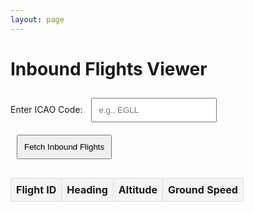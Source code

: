 ```yaml
---
layout: page
---
```


<style>
table {
  width: 100%;
  border-collapse: collapse;
  margin-top: 20px;
  overflow-x: auto; /* Added for scrollable table on smaller screens */
}
th, td {
  border: 1px solid #ddd;
  padding: 8px;
  text-align: center;
}
th {
  background-color: #f4f4f4;
}
input, button {
  padding: 10px;
  margin: 10px;
}
button {
  cursor: pointer;
}
</style>

<h1>Inbound Flights Viewer</h1>
<label for="icaoCode">Enter ICAO Code:</label>
<input type="text" id="icaoCode" placeholder="e.g., EGLL">
<button id="fetchButton">Fetch Inbound Flights</button>

<table>
  <thead>
    <tr>
      <th>Flight ID</th>
      <th>Heading</th>
      <th>Altitude</th>
      <th>Ground Speed</th>
    </tr>
  </thead>
  <tbody id="flightsTableBody">
    <!-- Dynamic rows will go here -->
  </tbody>
</table>

<script>
const sessionId = "9bdfef34-f03b-4413-b8fa-c29949bb18f8";
const apiBaseUrl = "https://api.infiniteflight.com/public/v2";
const apiKey = "kqcfcn5ors95bzrdhzezbm9n9hnxq0qk"; // Consider moving this to a secure backend.

document.getElementById("fetchButton").addEventListener("click", async () => {
  const icaoCode = document.getElementById("icaoCode").value.trim().toUpperCase();

  if (!/^[A-Z]{4}$/.test(icaoCode)) {
    alert("Please enter a valid 4-character ICAO code.");
    return;
  }

  try {
    const inboundResponse = await fetch(
      `${apiBaseUrl}/sessions/${sessionId}/airport/${icaoCode}/status`,
      { headers: { Authorization: `Bearer ${apiKey}` } }
    );

    if (!inboundResponse.ok) {
      throw new Error(`Failed to fetch airport status: ${inboundResponse.statusText}`);
    }

    const inboundData = await inboundResponse.json();
    console.log("API Response:", inboundData); // Debugging API response

    const inboundFlights = inboundData.inboundFlights || [];
    if (inboundFlights.length === 0) {
      alert("No inbound flights found for this airport.");
      return;
    }

    const flightDetailsPromises = inboundFlights.map(async (flightId) => {
      try {
        const routeResponse = await fetch(
          `${apiBaseUrl}/sessions/${sessionId}/flights/${flightId}/route`,
          { headers: { Authorization: `Bearer ${apiKey}` } }
        );

        if (!routeResponse.ok) {
          console.error(`Failed to fetch route for flight ${flightId}: ${routeResponse.statusText}`);
          return null;
        }

        const routeData = await routeResponse.json();
        console.log(`Route data for flight ${flightId}:`, routeData); // Debugging route data

        const lastRoutePoint = routeData.route?.[routeData.route.length - 1] || {};
        return {
          flightId,
          heading: lastRoutePoint?.heading || "N/A",
          altitude: lastRoutePoint?.altitude || "N/A",
          groundSpeed: lastRoutePoint?.groundSpeed || "N/A",
        };
      } catch (error) {
        console.error(`Error fetching flight ${flightId}:`, error);
        return null;
      }
    });

    const flightDetails = (await Promise.all(flightDetailsPromises)).filter(Boolean);
    console.log("Flight Details:", flightDetails); // Debugging processed flight details
    updateTable(flightDetails);
  } catch (error) {
    console.error("Error:", error);
    alert("An error occurred while fetching flight data. Check the console for details.");
  }
});

function updateTable(flightDetails) {
  const tableBody = document.getElementById("flightsTableBody");
  tableBody.innerHTML = "";

  if (flightDetails.length === 0) {
    tableBody.innerHTML = "<tr><td colspan='4'>No flights available</td></tr>";
    return;
  }

  flightDetails.forEach((flight) => {
    const row = document.createElement("tr");
    row.innerHTML = `
      <td>${flight.flightId}</td>
      <td>${flight.heading}</td>
      <td>${flight.altitude} ft</td>
      <td>${flight.groundSpeed} kts</td>
    `;
    tableBody.appendChild(row);
  });
}
</script>